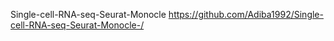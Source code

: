 Single-cell-RNA-seq-Seurat-Monocle
https://github.com/Adiba1992/Single-cell-RNA-seq-Seurat-Monocle-/
